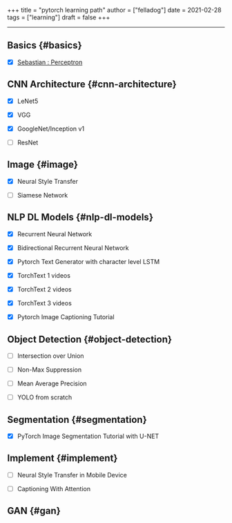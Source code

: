 +++
title = "pytorch learning path"
author = ["felladog"]
date = 2021-02-28
tags = ["learning"]
draft = false
+++

---


## Basics {#basics}

-   [X] [Sebastian : Perceptron](https://www.youtube.com/playlist?list=PL3bRG3rC5WYcoLuKNTHyoRsqxhdW30GC0)


## CNN Architecture {#cnn-architecture}

-   [X] LeNet5
-   [X] VGG
-   [X] GoogleNet/Inception v1
-   [ ] ResNet


## Image {#image}

-   [X] Neural Style Transfer
-   [ ] Siamese Network


## NLP DL Models {#nlp-dl-models}

-   [X] Recurrent Neural Network
-   [X] Bidirectional Recurrent Neural Network
-   [X] Pytorch Text Generator with character level LSTM
-   [X] TorchText 1 videos
-   [X] TorchText 2 videos
-   [X] TorchText 3 videos
-   [X] Pytorch Image Captioning Tutorial


## Object Detection {#object-detection}

-   [ ] Intersection over Union
-   [ ] Non-Max Suppression
-   [ ] Mean Average Precision
-   [ ] YOLO from scratch


## Segmentation {#segmentation}

-   [X] PyTorch Image Segmentation Tutorial with U-NET


## Implement {#implement}

-   [ ] Neural Style Transfer in Mobile Device
-   [ ] Captioning With Attention


## GAN {#gan}
